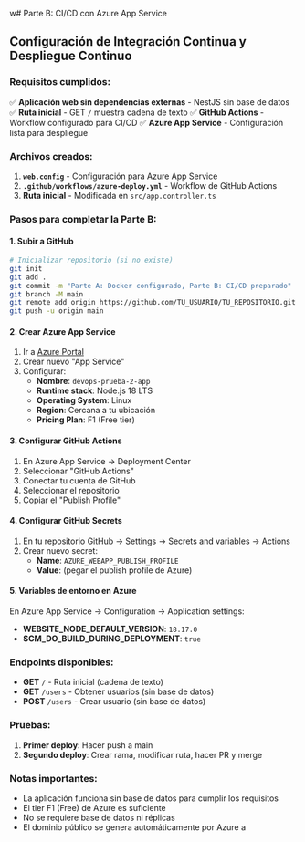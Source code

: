 w# Parte B: CI/CD con Azure App Service

## Configuración de Integración Continua y Despliegue Continuo

### Requisitos cumplidos:

✅ **Aplicación web sin dependencias externas** - NestJS sin base de datos
✅ **Ruta inicial** - GET `/` muestra cadena de texto
✅ **GitHub Actions** - Workflow configurado para CI/CD
✅ **Azure App Service** - Configuración lista para despliegue

### Archivos creados:

1. **`web.config`** - Configuración para Azure App Service
2. **`.github/workflows/azure-deploy.yml`** - Workflow de GitHub Actions
3. **Ruta inicial** - Modificada en `src/app.controller.ts`

### Pasos para completar la Parte B:

#### 1. Subir a GitHub
```bash
# Inicializar repositorio (si no existe)
git init
git add .
git commit -m "Parte A: Docker configurado, Parte B: CI/CD preparado"
git branch -M main
git remote add origin https://github.com/TU_USUARIO/TU_REPOSITORIO.git
git push -u origin main
```

#### 2. Crear Azure App Service
1. Ir a [Azure Portal](https://portal.azure.com)
2. Crear nuevo "App Service"
3. Configurar:
   - **Nombre**: `devops-prueba-2-app`
   - **Runtime stack**: Node.js 18 LTS
   - **Operating System**: Linux
   - **Region**: Cercana a tu ubicación
   - **Pricing Plan**: F1 (Free tier)

#### 3. Configurar GitHub Actions
1. En Azure App Service → Deployment Center
2. Seleccionar "GitHub Actions"
3. Conectar tu cuenta de GitHub
4. Seleccionar el repositorio
5. Copiar el "Publish Profile"

#### 4. Configurar GitHub Secrets
1. En tu repositorio GitHub → Settings → Secrets and variables → Actions
2. Crear nuevo secret:
   - **Name**: `AZURE_WEBAPP_PUBLISH_PROFILE`
   - **Value**: (pegar el publish profile de Azure)

#### 5. Variables de entorno en Azure
En Azure App Service → Configuration → Application settings:
- **WEBSITE_NODE_DEFAULT_VERSION**: `18.17.0`
- **SCM_DO_BUILD_DURING_DEPLOYMENT**: `true`

### Endpoints disponibles:

- **GET** `/` - Ruta inicial (cadena de texto)
- **GET** `/users` - Obtener usuarios (sin base de datos)
- **POST** `/users` - Crear usuario (sin base de datos)

### Pruebas:

1. **Primer deploy**: Hacer push a main
2. **Segundo deploy**: Crear rama, modificar ruta, hacer PR y merge

### Notas importantes:

- La aplicación funciona sin base de datos para cumplir los requisitos
- El tier F1 (Free) de Azure es suficiente
- No se requiere base de datos ni réplicas
- El dominio público se genera automáticamente por Azure a